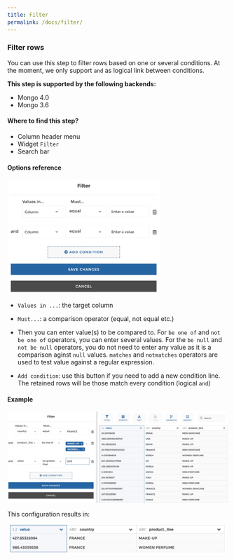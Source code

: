 ```yaml
---
title: Filter
permalink: /docs/filter/
---
```


### Filter rows

You can use this step to filter rows based on one or several conditions. At the
moment, we only support `and` as logical link between conditions.

**This step is supported by the following backends:**

- Mongo 4.0
- Mongo 3.6

#### Where to find this step?

- Column header menu
- Widget `Filter`
- Search bar

#### Options reference

<img src="../../img/docs/user-interface/filter_step_form.jpg" width="350" />

- `Values in ...`: the target column

- `Must...`: a comparison operator (equal, not equal etc.)

- Then you can enter value(s) to be compared to. For `be one of` and `not be one
  of` operators, you can enter several values. For the `be null` and `not be
  null` operators, you do not need to enter any value as it is a comparison
  aginst `null` values. `matches` and `notmatches` operators are used to test
  value against a regular expression.

- `Add condition`: use this button if you need to add a new condition line. The
  retained rows will be those match every condition (logical `and`)

#### Example

<img src="../../img/docs/user-interface/filter_example_conf.jpg" width="750" />

This configuration results in:

<img src="../../img/docs/user-interface/filter_example_result.jpg" width="500" />
